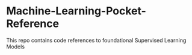 # Machine-Learning-Pocket-Reference
This repo contains code references to foundational Supervised Learning Models
